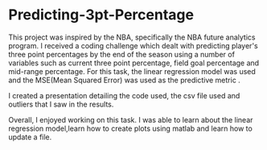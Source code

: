 # Predicting-3pt-Percentage

This project was inspired by the NBA, specifically the NBA future analytics program. I received a coding challenge which dealt with predicting player's three point percentages by the end of the season using a number of variables such as current three point percentage, field goal percentage and mid-range percentage.
For this task, the linear regression model was used and the MSE(Mean Squared Error) was used as the predictive metric .

I created a presentation detailing the code used, the csv file used and outliers that I saw in the results.

Overall, I enjoyed working on this task. I was able to learn about the linear regression model,learn how to create plots using matlab and learn how to update a file.
